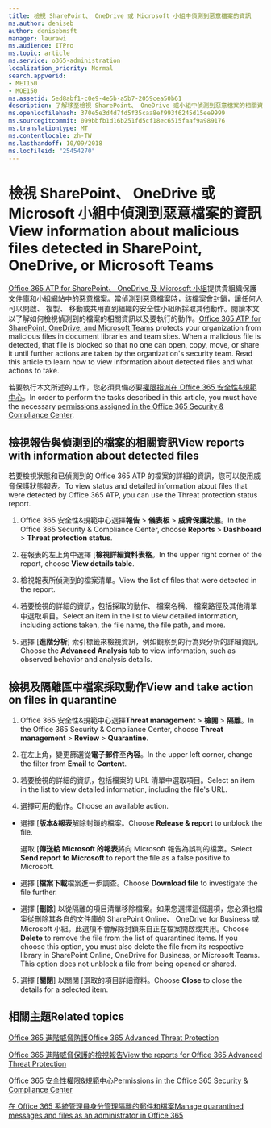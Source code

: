 ```yaml
---
title: 檢視 SharePoint、 OneDrive 或 Microsoft 小組中偵測到惡意檔案的資訊
ms.author: deniseb
author: denisebmsft
manager: laurawi
ms.audience: ITPro
ms.topic: article
ms.service: o365-administration
localization_priority: Normal
search.appverid:
- MET150
- MOE150
ms.assetid: 5ed8abf1-c0e9-4e5b-a5b7-2059cea50b61
description: 了解移至檢視 SharePoint、 OneDrive 或小組中偵測到惡意檔案的相關資訊的位置以及如何將這些檔案採取動作。
ms.openlocfilehash: 370e5e3d4d7fd5f35caa8ef993f6245d15ee9999
ms.sourcegitcommit: 099bbfb1d16b251fd5cf18ec6515faaf9a989176
ms.translationtype: MT
ms.contentlocale: zh-TW
ms.lasthandoff: 10/09/2018
ms.locfileid: "25454270"
---
```

# <a name="view-information-about-malicious-files-detected-in-sharepoint-onedrive-or-microsoft-teams"></a><span data-ttu-id="77c46-103">檢視 SharePoint、 OneDrive 或 Microsoft 小組中偵測到惡意檔案的資訊</span><span class="sxs-lookup"><span data-stu-id="77c46-103">View information about malicious files detected in SharePoint, OneDrive, or Microsoft Teams</span></span>

<span data-ttu-id="77c46-p101">[Office 365 ATP for SharePoint、 OneDrive 及 Microsoft 小組](atp-for-spo-odb-and-teams.md)提供貴組織保護文件庫和小組網站中的惡意檔案。當偵測到惡意檔案時，該檔案會封鎖，讓任何人可以開啟、 複製、 移動或共用直到組織的安全性小組所採取其他動作。閱讀本文以了解如何檢視偵測到的檔案的相關資訊以及要執行的動作。</span><span class="sxs-lookup"><span data-stu-id="77c46-p101">[Office 365 ATP for SharePoint, OneDrive, and Microsoft Teams](atp-for-spo-odb-and-teams.md) protects your organization from malicious files in document libraries and team sites. When a malicious file is detected, that file is blocked so that no one can open, copy, move, or share it until further actions are taken by the organization's security team. Read this article to learn how to view information about detected files and what actions to take.</span></span> 

<span data-ttu-id="77c46-107">若要執行本文所述的工作，您必須具備必要[權限指派在 Office 365 安全性&amp;規範中心](permissions-in-the-security-and-compliance-center.md)。</span><span class="sxs-lookup"><span data-stu-id="77c46-107">In order to perform the tasks described in this article, you must have the necessary [permissions assigned in the Office 365 Security &amp; Compliance Center](permissions-in-the-security-and-compliance-center.md).</span></span> 
  
## <a name="view-reports-with-information-about-detected-files"></a><span data-ttu-id="77c46-108">檢視報告與偵測到的檔案的相關資訊</span><span class="sxs-lookup"><span data-stu-id="77c46-108">View reports with information about detected files</span></span>

<span data-ttu-id="77c46-109">若要檢視狀態和已偵測到的 Office 365 ATP 的檔案的詳細的資訊，您可以使用威脅保護狀態報表。</span><span class="sxs-lookup"><span data-stu-id="77c46-109">To view status and detailed information about files that were detected by Office 365 ATP, you can use the Threat protection status report.</span></span>
  
1. <span data-ttu-id="77c46-110">Office 365 安全性&amp;規範中心選擇**報告** \> **儀表板** \> **威脅保護狀態**。</span><span class="sxs-lookup"><span data-stu-id="77c46-110">In the Office 365 Security &amp; Compliance Center, choose **Reports** \> **Dashboard** \> **Threat protection status**.</span></span>
    
2. <span data-ttu-id="77c46-111">在報表的左上角中選擇 [**檢視詳細資料表格**。</span><span class="sxs-lookup"><span data-stu-id="77c46-111">In the upper right corner of the report, choose **View details table**.</span></span>
    
3. <span data-ttu-id="77c46-112">檢視報表所偵測到的檔案清單。</span><span class="sxs-lookup"><span data-stu-id="77c46-112">View the list of files that were detected in the report.</span></span>
    
4. <span data-ttu-id="77c46-113">若要檢視的詳細的資訊，包括採取的動作、 檔案名稱、 檔案路徑及其他清單中選取項目。</span><span class="sxs-lookup"><span data-stu-id="77c46-113">Select an item in the list to view detailed information, including actions taken, the file name, the file path, and more.</span></span>
    
5. <span data-ttu-id="77c46-114">選擇 [**進階分析**] 索引標籤來檢視資訊，例如觀察到的行為與分析的詳細資訊。</span><span class="sxs-lookup"><span data-stu-id="77c46-114">Choose the **Advanced Analysis** tab to view information, such as observed behavior and analysis details.</span></span> 
  
## <a name="view-and-take-action-on-files-in-quarantine"></a><span data-ttu-id="77c46-115">檢視及隔離區中檔案採取動作</span><span class="sxs-lookup"><span data-stu-id="77c46-115">View and take action on files in quarantine</span></span>

1. <span data-ttu-id="77c46-116">Office 365 安全性&amp;規範中心選擇**Threat management** \> **檢閱** \> **隔離**。</span><span class="sxs-lookup"><span data-stu-id="77c46-116">In the Office 365 Security &amp; Compliance Center, choose **Threat management** \> **Review** \> **Quarantine**.</span></span>
    
2. <span data-ttu-id="77c46-117">在左上角，變更篩選從**電子郵件**至**內容**。</span><span class="sxs-lookup"><span data-stu-id="77c46-117">In the upper left corner, change the filter from **Email** to **Content**.</span></span>
    
3. <span data-ttu-id="77c46-118">若要檢視的詳細的資訊，包括檔案的 URL 清單中選取項目。</span><span class="sxs-lookup"><span data-stu-id="77c46-118">Select an item in the list to view detailed information, including the file's URL.</span></span>
    
4. <span data-ttu-id="77c46-119">選擇可用的動作。</span><span class="sxs-lookup"><span data-stu-id="77c46-119">Choose an available action.</span></span>
    
  - <span data-ttu-id="77c46-120">選擇 [**版本&amp;報表**解除封鎖的檔案。</span><span class="sxs-lookup"><span data-stu-id="77c46-120">Choose **Release &amp; report** to unblock the file.</span></span> 
    
    <span data-ttu-id="77c46-121">選取 [**傳送給 Microsoft 的報表**將向 Microsoft 報告為誤判的檔案。</span><span class="sxs-lookup"><span data-stu-id="77c46-121">Select **Send report to Microsoft** to report the file as a false positive to Microsoft.</span></span> 
    
  - <span data-ttu-id="77c46-122">選擇 [**檔案下載**檔案進一步調查。</span><span class="sxs-lookup"><span data-stu-id="77c46-122">Choose **Download file** to investigate the file further.</span></span> 
    
  - <span data-ttu-id="77c46-p102">選擇 [**刪除**] 以從隔離的項目清單移除檔案。如果您選擇這個選項，您必須也檔案從刪除其各自的文件庫的 SharePoint Online、 OneDrive for Business 或 Microsoft 小組。此選項不會解除封鎖來自正在檔案開啟或共用。</span><span class="sxs-lookup"><span data-stu-id="77c46-p102">Choose **Delete** to remove the file from the list of quarantined items. If you choose this option, you must also delete the file from its respective library in SharePoint Online, OneDrive for Business, or Microsoft Teams. This option does not unblock a file from being opened or shared.</span></span> 
    
5. <span data-ttu-id="77c46-126">選擇 [**關閉**] 以關閉 [選取的項目詳細資料。</span><span class="sxs-lookup"><span data-stu-id="77c46-126">Choose **Close** to close the details for a selected item.</span></span> 
  
## <a name="related-topics"></a><span data-ttu-id="77c46-127">相關主題</span><span class="sxs-lookup"><span data-stu-id="77c46-127">Related topics</span></span>

[<span data-ttu-id="77c46-128">Office 365 進階威脅防護</span><span class="sxs-lookup"><span data-stu-id="77c46-128">Office 365 Advanced Threat Protection</span></span>](office-365-atp.md)
  
[<span data-ttu-id="77c46-129">Office 365 進階威脅保護的檢視報告</span><span class="sxs-lookup"><span data-stu-id="77c46-129">View the reports for Office 365 Advanced Threat Protection</span></span>](view-reports-for-atp.md)
  
[<span data-ttu-id="77c46-130">Office 365 安全性權限&amp;規範中心</span><span class="sxs-lookup"><span data-stu-id="77c46-130">Permissions in the Office 365 Security &amp; Compliance Center</span></span>](permissions-in-the-security-and-compliance-center.md)

[<span data-ttu-id="77c46-131">在 Office 365 系統管理員身分管理隔離的郵件和檔案</span><span class="sxs-lookup"><span data-stu-id="77c46-131">Manage quarantined messages and files as an administrator in Office 365</span></span>](manage-quarantined-messages-and-files.md)
  

